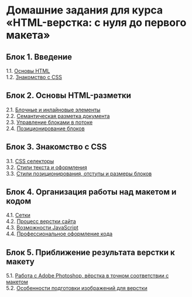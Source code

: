 # Домашние задания для курса «HTML-верстка: с нуля до первого макета»

## Блок 1. Введение
1.1. [Основы HTML](base-html/)  
1.2. [Знакомство с CSS](css/) 

## Блок 2. Основы HTML-разметки
2.1. [Блочные и инлайновые элементы](block-inline/)  
2.2. [Семантическая разметка документа](semantics/)  
2.3. [Управление блоками в потоке](flow/)  
2.4. [Позиционирование блоков](position/)  

## Блок 3. Знакомство с CSS
3.1. [CSS селекторы](selectors/)  
3.2. [Стили текста и оформления](decoration/)  
3.3. [Стили позиционирования, отступы и размеры блоков](style-size/)  

## Блок 4. Организация работы над макетом и кодом
4.1. [Сетки](grids/)  
4.2. [Процесс верстки сайта](process/)  
4.3. [Возможности JavaScript](javascript/)  
4.4. [Профессиональное оформление кода](proff-code/)  

## Блок 5. Приближение результата верстки к макету
5.1. [Работа с Adobe Photoshop, вёрстка в точном соответствии с макетом](photoshop/)  
5.2. [Особенности подготовки изображений для верстки](image/)  
